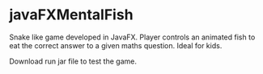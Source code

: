 # javaFXMentalFish
Snake like game developed in JavaFX. Player controls an animated fish to eat the correct answer to a given maths question. Ideal for kids. 

Download run jar file to test the game.
